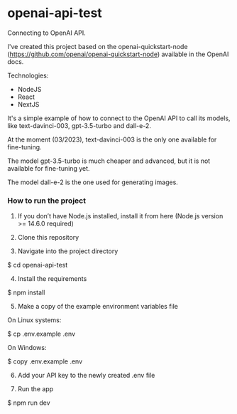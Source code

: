 # openai-api-test
Connecting to OpenAI API.

I've created this project based on the openai-quickstart-node (https://github.com/openai/openai-quickstart-node) available in the OpenAI docs.

Technologies: 
* NodeJS
* React
* NextJS

It's a simple example of how to connect to the OpenAI API to call its models, like text-davinci-003, gpt-3.5-turbo and dall-e-2.

At the moment (03/2023), text-davinci-003 is the only one available for fine-tuning.

The model gpt-3.5-turbo is much cheaper and advanced, but it is not available for fine-tuning yet.

The model dall-e-2 is the one used for generating images.

### How to run the project

1. If you don’t have Node.js installed, install it from here (Node.js version >= 14.6.0 required)

2. Clone this repository

3. Navigate into the project directory

$ cd openai-api-test

4. Install the requirements

$ npm install

5. Make a copy of the example environment variables file

On Linux systems:

$ cp .env.example .env

On Windows:

$ copy .env.example .env

6. Add your API key to the newly created .env file

7. Run the app

$ npm run dev
